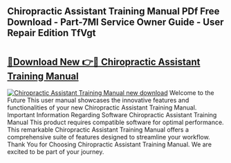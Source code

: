 ## Chiropractic Assistant Training Manual PDf Free Download - Part-7Ml Service Owner Guide - User Repair Edition TfVgt

# <h2><a href="http://bc27482.oget.top/?id=Chiropractic+Assistant+Training+Manual">🔗Download New 👉🔴 Chiropractic Assistant Training Manual</a></h2>

[![Chiropractic Assistant Training Manual new download](https://i.imgur.com/5g1atiW.png)](http://bc27482.oget.top/?id=Chiropractic+Assistant+Training+Manual)
Welcome to the Future This user manual showcases the innovative features and functionalities of your new Chiropractic Assistant Training Manual. Important Information Regarding Software Chiropractic Assistant Training Manual This product requires compatible software for optimal performance. This remarkable Chiropractic Assistant Training Manual offers a comprehensive suite of features designed to streamline your workflow. Thank You for Choosing Chiropractic Assistant Training Manual. We are excited to be part of your journey.
